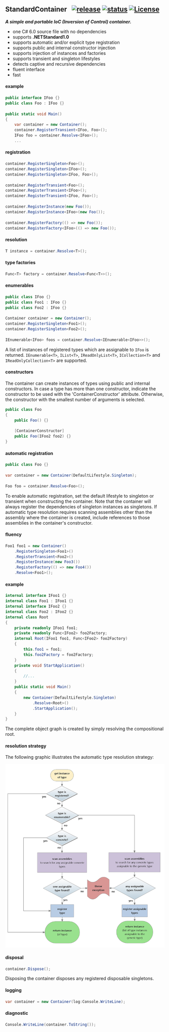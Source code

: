 
## StandardContainer&nbsp;&nbsp; [![release](https://img.shields.io/github/release/dshe/StandardContainer.svg)](https://github.com/dshe/StandardContainer/releases) [![status](https://ci.appveyor.com/api/projects/status/uuft89jhlm0xw22q/branch/master?svg=true)](https://ci.appveyor.com/project/dshe/standardcontainer/branch/master) [![License](https://img.shields.io/badge/license-Apache%202.0-7755BB.svg)](https://opensource.org/licenses/Apache-2.0)

***A simple and portable IoC (Inversion of Control) container.***
- one C# 6.0 source file with no dependencies
- supports **.NETStandard1.0**
- supports automatic and/or explicit type registration
- supports public and internal constructor injection
- supports injection of instances and factories
- supports transient and singleton lifestyles
- detects captive and recursive dependencies
- fluent interface
- fast

#### example
```csharp
public interface IFoo {}
public class Foo : IFoo {}

public static void Main()
{
    var container = new Container();
    container.RegisterTransient<IFoo, Foo>();
    IFoo foo = container.Resolve<IFoo>();
    ...
```
#### registration
```csharp
container.RegisterSingleton<Foo>();
container.RegisterSingleton<IFoo>();
container.RegisterSingleton<IFoo, Foo>();

container.RegisterTransient<Foo>();
container.RegisterTransient<IFoo>();
container.RegisterTransient<IFoo, Foo>();

container.RegisterInstance(new Foo());
container.RegisterInstance<IFoo>(new Foo());

container.RegisterFactory(() => new Foo());
container.RegisterFactory<IFoo>(() => new Foo());
```
#### resolution
```csharp
T instance = container.Resolve<T>();
```
#### type factories
```csharp
Func<T> factory = container.Resolve<Func<T>>();
```
#### enumerables
```csharp
public class IFoo {}
public class Foo1 : IFoo {}
public class Foo2 : IFoo {}

Container container = new Container();
container.RegisterSingleton<Foo1>();
container.RegisterSingleton<Foo2>();

IEnumerable<IFoo> foos = container.Resolve<IEnumerable<IFoo>>();
```
A list of instances of registered types which are assignable to `IFoo` is returned. `IEnumerable<T>`, `IList<T>`, `IReadOnlyList<T>`, `ICollection<T>` and `IReadOnlyCollection<T>` are supported.
#### constructors
The container can create instances of types using public and internal constructors. In case a type has more than one constructor, indicate the constructor to be used with the 'ContainerConstructor' attribute. Otherwise, the constructor with the smallest number of arguments is selected.
```csharp
public class Foo
{
    public Foo() {}

    [ContainerConstructor]    
    public Foo(IFoo2 foo2) {}
}
```
#### automatic registration
```csharp
public class Foo {}

var container = new Container(DefaultLifestyle.Singleton);

Foo foo = container.Resolve<Foo>();
```
To enable automatic registration, set the default lifestyle to singleton or transient when constructing the container. Note that the container will always register the dependencies of singleton instances as singletons. If automatic type resolution requires scanning assemblies other than the assembly where the container is created, include references to those assemblies in the container's constructor.
#### fluency
```csharp
Foo1 foo1 = new Container()
    .RegisterSingleton<Foo1>()
    .RegisterTransient<Foo2>()
    .RegisterInstance(new Foo3())
    .RegisterFactory(() => new Foo4())
    .Resolve<Foo1>();
```
#### example
```csharp
internal interface IFoo1 {}
internal class Foo1 : IFoo1 {}
internal interface IFoo2 {}
internal class Foo2 : IFoo2 {}
internal class Root
{
    private readonly IFoo1 foo1;
    private readonly Func<IFoo2> foo2Factory;
    internal Root(IFoo1 foo1, Func<IFoo2> foo2Factory)
    {
        this.foo1 = foo1;
        this.foo2Factory = foo2Factory;
    }
    private void StartApplication()
    {
        //...
    }
    public static void Main()
    {
        new Container(DefaultLifestyle.Singleton)
            .Resolve<Root>()
            .StartApplication();
    }
}
```
The complete object graph is created by simply resolving the compositional root. 

#### resolution strategy
The following graphic illustrates the automatic type resolution strategy:

![Image of Resolution Strategy](https://github.com/dshe/InternalContainer/blob/master/TypeResolutionFlowChart.png)


#### disposal
```csharp
container.Dispose();
```
Disposing the container disposes any registered disposable singletons.
#### logging
```csharp
var container = new Container(log:Console.WriteLine);
```
#### diagnostic
```csharp
Console.WriteLine(container.ToString());
```
